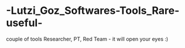 # -Lutzi_Goz_Softwares-Tools_Rare-useful-
couple of tools Researcher, PT, Red Team - it will open your eyes :)
